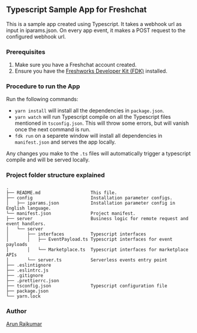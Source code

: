 ## Typescript Sample App for Freshchat

This is a sample app created using Typescript.
It takes a webhook url as input in iparams.json.
On every app event, it makes a POST request to the configured webhook url.

### Prerequisites

1. Make sure you have a Freshchat account created.
1. Ensure you have the [Freshworks Developer Kit (FDK)](https://developers.freshchat.com/v2/docs/quick-start/#install_the_cli) installed.

### Procedure to run the App

Run the following commands:
- `yarn install` will install all the dependencies in `package.json`.
- `yarn watch` will run Typescript compile on all the Typescript files mentioned in `tsconfig.json`. This will throw some errors, but will vanish once the next command is run.
- `fdk run` on a separete window will install all dependencies in `manifest.json` and serves the app locally.

Any changes you make to the `.ts` files will automatically trigger a typescript compile and will be served locally.

### Project folder structure explained

    .
    ├── README.md                   This file.
    ├── config                      Installation parameter configs.
    │   ├── iparams.json            Installation parameter config in English language.
    └── manifest.json               Project manifest.
    ├── server                      Business logic for remote request and event handlers.
    │   └── server
    │       ├── interfaces          Typescript interfaces
    │       │   ├── EventPayload.ts Typescript interfaces for event payloads
    │       │   └── Marketplace.ts  Typescript interfaces for marketplace APIs
    │       └── server.ts           Serverless events entry point
    ├── .eslintignore
    ├── .eslintrc.js
    ├── .gitignore
    ├── .prettierrc.json
    ├── tsconfig.json               Typescript configuration file
    ├── package.json
    └── yarn.lock

### Author

[Arun Rajkumar](https://twitter.com/arunjgd)
